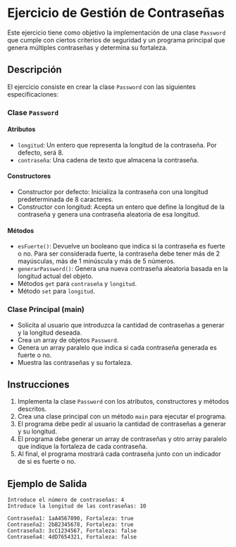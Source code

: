 # Ejercicio de Gestión de Contraseñas

Este ejercicio tiene como objetivo la implementación de una clase `Password` que cumple con ciertos criterios de seguridad y un programa principal que genera múltiples contraseñas y determina su fortaleza.

## Descripción

El ejercicio consiste en crear la clase `Password` con las siguientes especificaciones:

### Clase `Password`

#### Atributos

- `longitud`: Un entero que representa la longitud de la contraseña. Por defecto, será 8.
- `contraseña`: Una cadena de texto que almacena la contraseña.

#### Constructores

- Constructor por defecto: Inicializa la contraseña con una longitud predeterminada de 8 caracteres.
- Constructor con longitud: Acepta un entero que define la longitud de la contraseña y genera una contraseña aleatoria de esa longitud.

#### Métodos

- `esFuerte()`: Devuelve un booleano que indica si la contraseña es fuerte o no. Para ser considerada fuerte, la contraseña debe tener más de 2 mayúsculas, más de 1 minúscula y más de 5 números.
- `generarPassword()`: Genera una nueva contraseña aleatoria basada en la longitud actual del objeto.
- Métodos `get` para `contraseña` y `longitud`.
- Método `set` para `longitud`.

### Clase Principal (main)

- Solicita al usuario que introduzca la cantidad de contraseñas a generar y la longitud deseada.
- Crea un array de objetos `Password`.
- Genera un array paralelo que indica si cada contraseña generada es fuerte o no.
- Muestra las contraseñas y su fortaleza.

## Instrucciones

1. Implementa la clase `Password` con los atributos, constructores y métodos descritos.
2. Crea una clase principal con un método `main` para ejecutar el programa.
3. El programa debe pedir al usuario la cantidad de contraseñas a generar y su longitud.
4. El programa debe generar un array de contraseñas y otro array paralelo que indique la fortaleza de cada contraseña.
5. Al final, el programa mostrará cada contraseña junto con un indicador de si es fuerte o no.

## Ejemplo de Salida
```
Introduce el número de contraseñas: 4
Introduce la longitud de las contraseñas: 10

Contraseña1: 1aA4567890, Fortaleza: true
Contraseña2: 2bB2345678, Fortaleza: true
Contraseña3: 3cC1234567, Fortaleza: false
Contraseña4: 4dD7654321, Fortaleza: false
```
